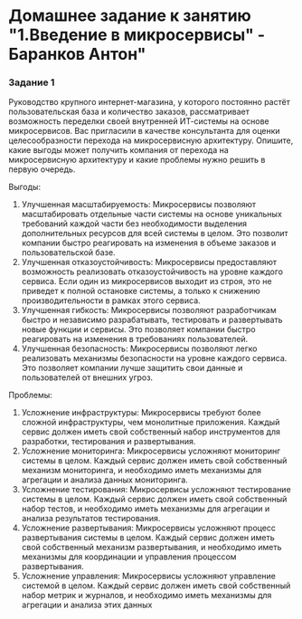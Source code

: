 # Домашнее задание к занятию "1.Введение в микросервисы" - Баранков Антон"

### Задание 1
Руководство крупного интернет-магазина, у которого постоянно растёт пользовательская база и количество заказов, рассматривает возможность переделки своей внутренней ИТ-системы на основе микросервисов. Вас пригласили в качестве консультанта для оценки целесообразности перехода на микросервисную архитектуру. Опишите, какие выгоды может получить компания от перехода на микросервисную архитектуру и какие проблемы нужно решить в первую очередь.  

Выгоды:  

1. Улучшенная масштабируемость: Микросервисы позволяют масштабировать отдельные части системы на основе уникальных требований каждой части без необходимости выделения дополнительных ресурсов для всей системы в целом. Это позволит компании быстро реагировать на изменения в объеме заказов и пользовательской базе.
2. Улучшенная отказоустойчивость: Микросервисы предоставляют возможность реализовать отказоустойчивость на уровне каждого сервиса. Если один из микросервисов выходит из строя, это не приведет к полной остановке системы, а только к снижению производительности в рамках этого сервиса.
3. Улучшенная гибкость: Микросервисы позволяют разработчикам быстро и независимо разрабатывать, тестировать и развертывать новые функции и сервисы. Это позволяет компании быстро реагировать на изменения в требованиях пользователей.
4. Улучшенная безопасность: Микросервисы позволяют легко реализовать механизмы безопасности на уровне каждого сервиса. Это позволяет компании лучше защитить свои данные и пользователей от внешних угроз.

Проблемы:  

1. Усложнение инфраструктуры: Микросервисы требуют более сложной инфраструктуры, чем монолитные приложения. Каждый сервис должен иметь свой собственный набор инструментов для разработки, тестирования и развертывания.
2. Усложнение мониторинга: Микросервисы усложняют мониторинг системы в целом. Каждый сервис должен иметь свой собственный механизм мониторинга, и необходимо иметь механизмы для агрегации и анализа данных мониторинга.
3. Усложнение тестирования: Микросервисы усложняют тестирование системы в целом. Каждый сервис должен иметь свой собственный набор тестов, и необходимо иметь механизмы для агрегации и анализа результатов тестирования.
4. Усложнение развертывания: Микросервисы усложняют процесс развертывания системы в целом. Каждый сервис должен иметь свой собственный механизм развертывания, и необходимо иметь механизмы для координации и управления процессом развертывания.
5. Усложнение управления: Микросервисы усложняют управление системой в целом. Каждый сервис должен иметь свой собственный набор метрик и журналов, и необходимо иметь механизмы для агрегации и анализа этих данных

